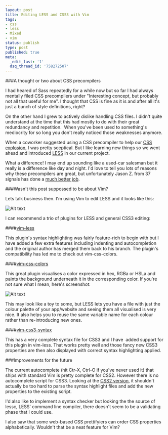 ```yaml
---
layout: post
title: Editing LESS and CSS3 with Vim
tags:
- css
- less
- Mixed
- vim
status: publish
type: post
published: true
meta:
  _edit_last: '1'
  dsq_thread_id: '758272507'
---
```

###A thought or two about CSS precompilers

I had heared of Sass repeatedly for a while now but so far I had always mentally filed CSS precompilers under "Interesting concept, but probably not all that useful for me". I thought that CSS is fine as it is and after all it's just a bunch of style definitions, right?

On the other hand I grew to actively dislike handling CSS files. I didn't quite understand at the time that this had mostly to do with their great redundancy and repetition.  When you've been used to something's mediocrity for so long you don't really noticed those weaknesses anymore.

When a coworker suggested using a CSS precompiler to help our <a href="http://stackoverflow.com/questions/2253110/how-to-manage-css-explosion">CSS explosion</a>, I was pretty sceptical. But I like learning new things so we went ahead and introduced <a href="http://lesscss.org/">LESS</a> in our current project.

What a difference! I may end up sounding like a used-car salesman but it really is a difference like day and night. I'd love to tell you lots of reasons why these precompilers are great, but unfortunately Jason Z. from 37 signals has done a <a href="http://37signals.com/svn/posts/3003-css-taking-control-of-the-cascade">much better job</a>.

###Wasn't this post suppossed to be about Vim?

Lets talk business then. I'm using Vim to edit LESS and it looks like this:

![Alt text](https://github.com/lenniboy/vim-less/raw/master/screenshot.png)

I can recommend a trio of plugins for LESS and general CSS3 editing:

####[vim-less](https://github.com/groenewege/vim-less)

This plugin's syntax highlighting was fairly feature-rich to begin with but I have added a few extra features including indenting and autocompletion and the original author has merged them back to his branch. The plugin's compatibility has led me to check out vim-css-colors.

####[vim-css-colors](https://github.com/skammer/vim-css-color">vim-css-colors)

This great plugin visualises a color expressed in hex, RGBa or HSLa and paints the background underneath it in the corresponding color. If you're not sure what I mean, here's screenshot:

![Alt text](https://github.com/skammer/vim-css-color/raw/master/Screen%20shot%202010-07-04%20at%200.19.46.png)

This may look like a toy to some, but LESS lets you have a file with just the colour palette of your app/website and seeing them all visualised is very nice. It also helps you to reuse the same variable name for each colour rather than re-introducing new ones.

####[vim-css3-syntax](https://github.com/hail2u/vim-css3-syntax)

This has a very complete syntax file for CSS3 and I have  added support for this plugin in vim-less. That works pretty well and those fancy new CSS3 properties are then also displayed with correct syntax highlighting applied.

###Improvements for the future

The current autocomplete (hit Ctr-X, Ctrl-O if you've never used it) that ships with standard Vim is pretty complete for CSS2. However there is no autocomplete script for CSS3. Looking at the <a href="http://code.google.com/p/vim/source/browse/runtime/autoload/csscomplete.vim">CSS2 version</a>, it shouldn't actually be too hard to parse the syntax highlight files and add the new properties to the existing script.

I'd also like to implement a syntax checker but looking the the source of lessc, LESS' command line compiler, there doesn't seem to be a validating phase that I could use.

I also saw that some web-based CSS prettifyiers can order CSS properties alphabetically. Wouldn't that be a neat feature for Vim?
